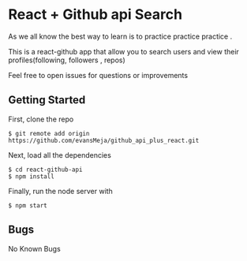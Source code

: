 # React + Github api Search

As we all know the best way to learn is to practice practice practice .

This is a  react-github app that allow you to search users and view their profiles(following, followers , repos) 

Feel free to open issues for questions or improvements 

## Getting Started

First, clone the repo

```
$ git remote add origin https://github.com/evansMeja/github_api_plus_react.git
```

Next, load all the dependencies  

```
$ cd react-github-api
$ npm install
``` 
Finally, run the node server with

```
$ npm start
```

## Bugs

No Known Bugs
 
